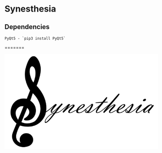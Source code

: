 # Synesthesia

## Dependencies ## 
    PyQt5 - `pip3 install PyQt5`
    
=======

![Synesthesia](https://github.com/cbaddeley/Synesthesia/blob/main/synesthesia.png)